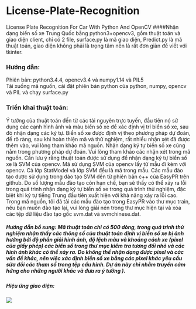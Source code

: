 # License-Plate-Recognition
License Plate Recognition For Car With Python And OpenCV
####Nhận dạng biển số xe Trung Quốc bằng python3+opencv3, gồm thuật toán và giao diện client, chỉ có 2 file, surface.py là mã giao diện, Predict.py là mã thuật toán, giao diện không phải là trọng tâm nên là rất đơn giản để viết với tkinter.

### Hướng dẫn:
Phiên bản: python3.4.4, opencv3.4 và numpy1.14 và PIL5<br>
Tải xuống mã nguồn, cài đặt phiên bản python của python, numpy, opencv và PIL và chạy surface.py

### Triển khai thuật toán:
Ý tưởng của thuật toán đến từ các tài nguyên trực tuyến, đầu tiên nó sử dụng các cạnh hình ảnh và màu biển số xe để xác định vị trí biển số xe, sau đó nhận dạng các ký tự. Biển số xe được định vị theo phương pháp dự đoán, để rõ ràng, sau khi hoàn thiện mã và thử nghiệm, rất nhiều nhận xét đã được thêm vào, vui lòng tham khảo mã nguồn. Nhận dạng ký tự biển số xe cũng nằm trong phương pháp dự đoán. Vui lòng tham khảo các nhận xét trong mã nguồn. Cần lưu ý rằng thuật toán được sử dụng để nhận dạng ký tự biển số xe là SVM của opencv. Mã sử ​​dụng SVM của opencv lấy từ mẫu đi kèm với opencv. Cả lớp StatModel và lớp SVM đều là mã trong mẫu. Các mẫu đào tạo được sử dụng trong đào tạo SVM đến từ phiên bản c++ của EasyPR trên github. Do số lượng mẫu đào tạo còn hạn chế, bạn sẽ thấy có thể xảy ra lỗi trong quá trình nhận dạng ký tự biển số xe trong quá trình thử nghiệm, đặc biệt khi ký tự tiếng Trung đầu tiên xuất hiện với khả năng xảy ra lỗi cao. Trong mã nguồn, tôi đã tải các mẫu đào tạo trong EasyPR vào thư mục train\, nếu bạn muốn đào tạo lại, vui lòng giải nén trong thư mục hiện tại và xóa các tệp dữ liệu đào tạo gốc svm.dat và svmchinese.dat.

##### Hướng dẫn bổ sung: Mã thuật toán chỉ có 500 dòng, trong quá trình thử nghiệm nhận thấy các thông số của thuật toán định vị biển số xe bị ảnh hưởng bởi độ phân giải hình ảnh, độ lệch màu và khoảng cách xe (pixel của giấy phép) các biển số trong thư mục kiểm tra tương đối nhỏ và các hình ảnh khác có thể xảy ra. Do không thể nhận dạng được pixel và các vấn đề khác, nên việc xác định biển số xe bằng các pixel khác yêu cầu sửa đổi các tham số trong tệp cấu hình. Dự án này chỉ nhằm truyền cảm hứng cho những người khác và đưa ra ý tưởng ).
##### Hiệu ứng giao diện:
![]((https://github.com/YenVu02/License-Plate-Recognition/blob/main/Screenshots/3.png))
